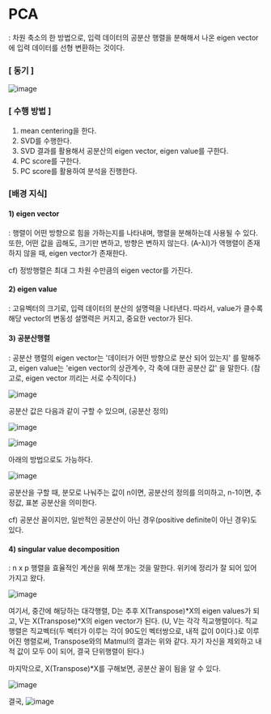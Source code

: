 # PCA

 : 차원 축소의 한 방법으로, 입력 데이터의 공분산 행렬을 분해해서 나온 eigen vector에 입력 데이터를 선형 변환하는 것이다.



### [ 동기 ]

![image](https://user-images.githubusercontent.com/42775225/80860815-41397b00-8ca5-11ea-8902-ff383e48e3d9.png)



### [ 수행 방법 ]

1. mean centering을 한다.
2. SVD를 수행한다.
3. SVD 결과를 활용해서 공분산의 eigen vector, eigen value를 구한다.
4. PC score를 구한다.
5. PC score를 활용하여 분석을 진행한다.



### [배경 지식]

#### 1) eigen vector

 : 행렬이 어떤 방향으로 힘을 가하는지를 나타내며, 행렬을 분해하는데 사용될 수 있다. 또한, 어떤 값을 곱해도, 크기만 변하고, 방향은 변하지 않는다. (A-λI)가 역행렬이 존재하지 않을 때, eigen vector가 존재한다.

cf) 정방행렬은 최대 그 차원 수만큼의 eigen vector를 가진다.



#### 2) eigen value

 : 고유벡터의 크기로, 입력 데이터의 분산의 설명력을 나타낸다. 따라서, value가 클수록 해당 vector의 변동성 설명력은 커지고, 중요한 vector가 된다.



#### 3) 공분산행렬

 : 공분산 행렬의 eigen vector는 '데이터가 어떤 방향으로 분산 되어 있는지' 를 말해주고, eigen value는 'eigen vector의 상관계수, 각 축에 대한 공분산 값' 을 말한다. (참고로, eigen vector 끼리는 서로 수직이다.)

![image](https://user-images.githubusercontent.com/42775225/80858940-05e47f80-8c98-11ea-824d-ed5f31f5a8df.png)

공분산 값은 다음과 같이 구할 수 있으며, (공분산 정의)

![image](https://user-images.githubusercontent.com/42775225/80859203-bd2dc600-8c99-11ea-8b7f-abbe2e4be008.png)

![image](https://user-images.githubusercontent.com/42775225/80859195-b0a96d80-8c99-11ea-8a39-922bb3e8239e.png)



아래의 방법으로도 가능하다.

![image](https://user-images.githubusercontent.com/42775225/80859237-02ea8e80-8c9a-11ea-93ae-a82c0ef02a2d.png)

공분산을 구할 때, 분모로 나눠주는 값이 n이면, 공분산의 정의를 의미하고, n-1이면, 추정값, 표본 공분산을 의미한다.

cf) 공분산 꼴이지만, 일반적인 공분산이 아닌 경우(positive definite이 아닌 경우)도 있다.



#### 4) singular value decomposition

 : n x p 행렬을 효율적인 계산을 위해 쪼개는 것을 말한다. 위키에 정리가 잘 되어 있어 가지고 왔다.

![image](https://user-images.githubusercontent.com/42775225/80859828-94f49600-8c9e-11ea-8b36-acf779a24218.png)

여기서, 중간에 해당하는 대각행렬, D는 추후 X(Transpose)*X의 eigen values가 되고, V는 X(Transpose)\*X의 eigen vector가 된다. (U, V는 각각 직교행렬이다. 직교행렬은 직교벡터(두 벡터가 이루는 각이 90도인 벡터쌍으로, 내적 값이 0이다.)로 이루어진 행렬로써, Transpose와의 Matmul의 결과는 위와 같다. 자기 자신을 제외하고 내적 값이 모두 0이 되어, 결국 단위행렬이 된다.)

마지막으로, X(Transpose)*X를 구해보면, 공분산 꼴이 됨을 알 수 있다.

![image](https://user-images.githubusercontent.com/42775225/80859057-c10d1880-8c98-11ea-8675-3aba18c12fe2.png)

결국, ![image](https://user-images.githubusercontent.com/42775225/80860204-311f9c80-8ca1-11ea-8e17-49a555eb5ce3.png)







